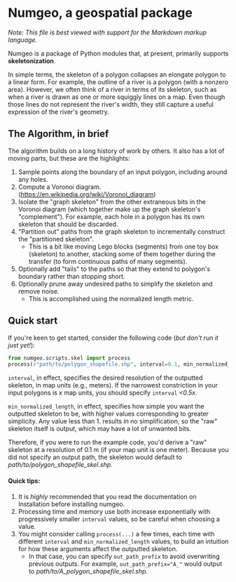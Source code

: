 # Numgeo, a geospatial package

*Note: This file is best viewed with support for the Markdown markup language.*

Numgeo is a package of Python modules that, at present, primarily supports **skeletonization**. 

In simple terms, the skeleton of a polygon collapses an elongate polygon to a linear form. For example, the  outline of a river is a polygon (with a nonzero area). However, we often think of a river in terms of its skeleton, such as when a river is drawn as one or more squiggly lines on a map. Even though those lines do not represent the river's width, they still capture a useful expression of the river's geometry.



## The Algorithm, in brief

The algorithm builds on a long history of work by others. It also has a lot of moving parts, but these are the highlights:

1. Sample points along the boundary of an input polygon, including around any holes.
2. Compute a Voronoi diagram. (https://en.wikipedia.org/wiki/Voronoi_diagram)
3. Isolate the "graph skeleton" from the other extraneous bits  in the Voronoi diagram (which together make up the graph skeleton's "complement"). For example, each hole in a polygon has its own skeleton that should be discarded.
4. "Partition out" paths from the graph skeleton to incrementally construct the "partitioned skeleton".
   - This is a bit like moving Lego blocks (segments) from one toy box (skeleton) to another, stacking some of them together during the transfer (to form continuous paths of many segments).
5. Optionally add "tails" to the paths so that they extend to polygon's boundary rather than stopping short.
6. Optionally prune away undesired paths to simplify the skeleton and remove noise.
   - This is accomplished using the normalized length metric.



## Quick start

If you're keen to get started, consider the following code (*but don't run it just yet!*):

```python
from numgeo.scripts.skel import process
process(r"path/to/polygon_shapefile.shp", interval=0.1, min_normalized_length=0.)
```

`interval`, in effect, specifies the desired resolution of the outputted skeleton, in map units (e.g., meters). If the narrowest constriction in your input polygons is *x* map units, you should specify `interval` *<0.5x*.

`min_normalized_length`, in effect, specifies how simple you want the outputted skeleton to be, with higher values corresponding to greater simplicity.  Any value less than 1. results in no simplification, so the "raw" skeleton itself is output, which may have a lot of unwanted bits.

Therefore, if you were to run the example code, you'd derive a "raw" skeleton at a resolution of 0.1 m (if your map unit is one meter). Because you did not specify an output path, the skeleton would default to *path/to/polygon_shapefile_skel.shp*.

#### Quick tips:

1. It is *highly* recommended that you read the documentation on Installation before installing numgeo.
2. Processing time and memory use both increase exponentially with progressively smaller `interval` values, so be careful when choosing a value.
3. You might consider calling `process(...)` a few times, each time with different `interval` and `min_normalized_length` values, to build an intuition for how these arguments affect the outputted skeleton.
   - In that case, you can specify `out_path_prefix` to avoid overwriting previous outputs. For example, `out_path_prefix="A_"` would output to *path/to/A_polygon_shapefile_skel.shp*.

